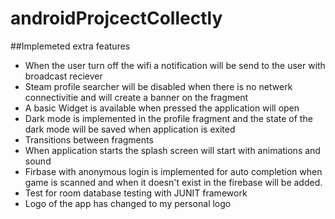 # androidProjcectCollectly
##Implemeted extra features
- When the user turn off the wifi a notification will be send to the user with broadcast reciever
- Steam profile searcher will be disabled when there is no netwerk connectivitie and will create a banner on the fragment
- A basic Widget is available when pressed the application will open
- Dark mode is implemented in the profile fragment and the state of the dark mode will be saved when application is exited
- Transitions between fragments
- When application starts the splash screen will start with animations and sound
- Firbase with anonymous login is implemented for auto completion when game is scanned and when it doesn't exist in the firebase will be added.
- Test for room database testing with JUNIT framework
- Logo of the app has changed to my personal logo
